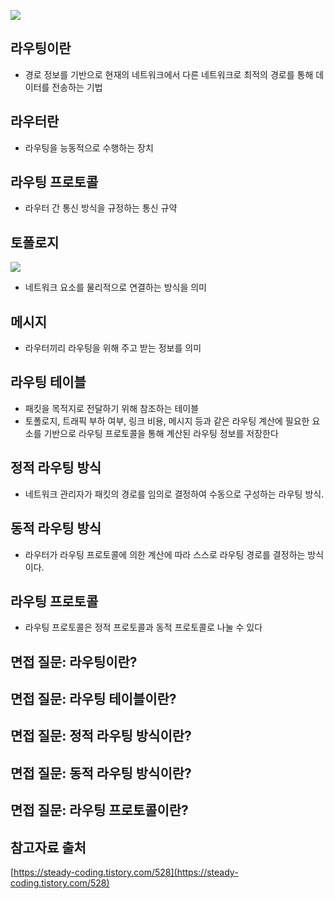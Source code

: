 ![](https://www.notion.so/image/https%3A%2F%2Fs3-us-west-2.amazonaws.com%2Fsecure.notion-static.com%2F90150652-7791-46ec-961b-082ecf30c844%2FUntitled.png?table=block&id=c18afaf7-d459-4ca5-b94a-5195e7ca1332&spaceId=b453bd85-cb15-44b5-bf2e-580aeda8074e&width=2000&userId=80352c12-65a4-4562-9a36-2179ed0dfffb&cache=v2)

## 라우팅이란
- 경로 정보를 기반으로 현재의 네트워크에서 다른 네트워크로 최적의 경로를 통해 데이터를 전송하는 기법

## 라우터란
- 라우팅을 능동적으로 수행하는 장치

## 라우팅 프로토콜
- 라우터 간 통신 방식을 규정하는 통신 규약

## 토폴로지
![](https://www.notion.so/image/https%3A%2F%2Fs3-us-west-2.amazonaws.com%2Fsecure.notion-static.com%2F90150652-7791-46ec-961b-082ecf30c844%2FUntitled.png?table=block&id=c18afaf7-d459-4ca5-b94a-5195e7ca1332&spaceId=b453bd85-cb15-44b5-bf2e-580aeda8074e&width=2000&userId=80352c12-65a4-4562-9a36-2179ed0dfffb&cache=v2)
- 네트워크 요소를 물리적으로 연결하는 방식을 의미

## 메시지
- 라우터끼리 라우팅을 위해 주고 받는 정보를 의미

## 라우팅 테이블
- 패킷을 목적지로 전달하기 위해 참조하는 테이블
- 토폴로지, 트래픽 부하 여부, 링크 비용, 메시지 등과 같은 라우팅 계산에 필요한 요소를 기반으로 라우팅 프로토콜을 통해 계산된 라우팅 정보를 저장한다

## 정적 라우팅 방식
- 네트워크 관리자가 패킷의 경로를 임의로 결정하여 수동으로 구성하는 라우팅 방식.

## 동적 라우팅 방식
- 라우터가 라우팅 프로토콜에 의한 계산에 따라 스스로 라우팅 경로를 결정하는 방식이다.

## 라우팅 프로토콜
- 라우팅 프로토콜은 정적 프로토콜과 동적 프로토콜로 나눌 수 있다

## 면접 질문: 라우팅이란?
## 면접 질문: 라우팅 테이블이란?
## 면접 질문: 정적 라우팅 방식이란?
## 면접 질문: 동적 라우팅 방식이란?
## 면접 질문: 라우팅 프로토콜이란?

## 참고자료 출처
[https://steady-coding.tistory.com/528](https://steady-coding.tistory.com/528)